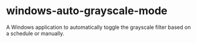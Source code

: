 # windows-auto-grayscale-mode
A Windows application to automatically toggle the grayscale filter based on a schedule or manually.
